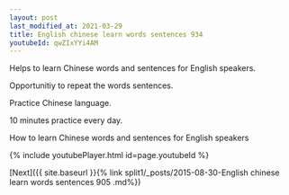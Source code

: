 ```yaml
---
layout: post
last_modified_at: 2021-03-29
title: English chinese learn words sentences 934 
youtubeId: qwZIxYYi4AM
---
```

 
 
Helps to learn Chinese words and sentences for English speakers.

Opportunitiy to repeat the words sentences. 

Practice Chinese language. 
 
10 minutes practice every day. 
 
How to learn Chinese words and sentences for English speakers 
 
{% include youtubePlayer.html id=page.youtubeId %}
 
 
[Next]({{ site.baseurl }}{% link  split1/_posts/2015-08-30-English chinese learn words sentences 905 .md%})
 
